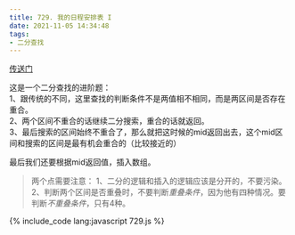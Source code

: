 ```yaml
---
title: 729. 我的日程安排表 I
date: 2021-11-05 14:34:48
tags:
- 二分查找
---
```

[传送门](https://leetcode-cn.com/problems/my-calendar-i/)

这是一个二分查找的进阶题：   
1、跟传统的不同，这里查找的判断条件不是两值相不相同，而是两区间是否存在重合。   
2、两个区间不重合的话继续二分搜索，重合的话就返回。   
3、最后搜索的区间始终不重合了，那么就把这时候的mid返回出去，这个mid区间和搜索的区间是最有机会重合的（比较接近的）   

最后我们还要根据mid返回值，插入数组。

> 两个点需要注意：
> 1、二分的逻辑和插入的逻辑应该是分开的，不要污染。
> 2、判断两个区间是否重叠时，不要判断*重叠条件*，因为他有四种情况。要判断*不重叠条件*，只有4种。

{% include_code lang:javascript 729.js %}